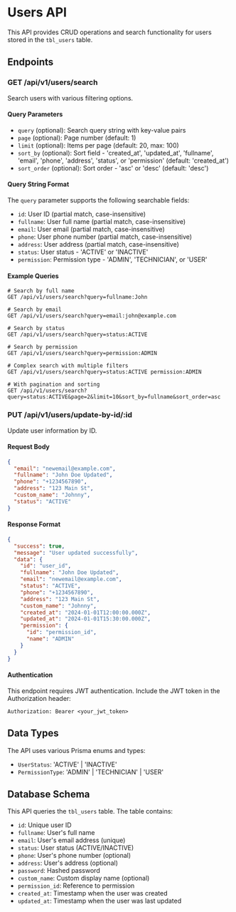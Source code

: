 # Users API

This API provides CRUD operations and search functionality for users stored in the `tbl_users` table.

## Endpoints

### GET /api/v1/users/search

Search users with various filtering options.

#### Query Parameters

- `query` (optional): Search query string with key-value pairs
- `page` (optional): Page number (default: 1)
- `limit` (optional): Items per page (default: 20, max: 100)
- `sort_by` (optional): Sort field - 'created_at', 'updated_at', 'fullname', 'email', 'phone', 'address', 'status', or 'permission' (default: 'created_at')
- `sort_order` (optional): Sort order - 'asc' or 'desc' (default: 'desc')

#### Query String Format

The `query` parameter supports the following searchable fields:

- `id`: User ID (partial match, case-insensitive)
- `fullname`: User full name (partial match, case-insensitive)
- `email`: User email (partial match, case-insensitive)
- `phone`: User phone number (partial match, case-insensitive)
- `address`: User address (partial match, case-insensitive)
- `status`: User status - 'ACTIVE' or 'INACTIVE'
- `permission`: Permission type - 'ADMIN', 'TECHNICIAN', or 'USER'

#### Example Queries

```
# Search by full name
GET /api/v1/users/search?query=fullname:John

# Search by email
GET /api/v1/users/search?query=email:john@example.com

# Search by status
GET /api/v1/users/search?query=status:ACTIVE

# Search by permission
GET /api/v1/users/search?query=permission:ADMIN

# Complex search with multiple filters
GET /api/v1/users/search?query=status:ACTIVE permission:ADMIN

# With pagination and sorting
GET /api/v1/users/search?query=status:ACTIVE&page=2&limit=10&sort_by=fullname&sort_order=asc
```

### PUT /api/v1/users/update-by-id/:id

Update user information by ID.

#### Request Body

```json
{
  "email": "newemail@example.com",
  "fullname": "John Doe Updated",
  "phone": "+1234567890",
  "address": "123 Main St",
  "custom_name": "Johnny",
  "status": "ACTIVE"
}
```

#### Response Format

```json
{
  "success": true,
  "message": "User updated successfully",
  "data": {
    "id": "user_id",
    "fullname": "John Doe Updated",
    "email": "newemail@example.com",
    "status": "ACTIVE",
    "phone": "+1234567890",
    "address": "123 Main St",
    "custom_name": "Johnny",
    "created_at": "2024-01-01T12:00:00.000Z",
    "updated_at": "2024-01-01T15:30:00.000Z",
    "permission": {
      "id": "permission_id",
      "name": "ADMIN"
    }
  }
}
```

#### Authentication

This endpoint requires JWT authentication. Include the JWT token in the Authorization header:

```
Authorization: Bearer <your_jwt_token>
```

## Data Types

The API uses various Prisma enums and types:

- `UserStatus`: 'ACTIVE' | 'INACTIVE'
- `PermissionType`: 'ADMIN' | 'TECHNICIAN' | 'USER'

## Database Schema

This API queries the `tbl_users` table. The table contains:

- `id`: Unique user ID
- `fullname`: User's full name
- `email`: User's email address (unique)
- `status`: User status (ACTIVE/INACTIVE)
- `phone`: User's phone number (optional)
- `address`: User's address (optional)
- `password`: Hashed password
- `custom_name`: Custom display name (optional)
- `permission_id`: Reference to permission
- `created_at`: Timestamp when the user was created
- `updated_at`: Timestamp when the user was last updated
